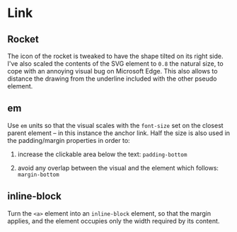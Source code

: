 # Link

## Rocket

The icon of the rocket is tweaked to have the shape tilted on its right side. I've also scaled the contents of the SVG element to `0.8` the natural size, to cope with an annoying visual bug on Microsoft Edge. This also allows to distance the drawing from the underline included with the other pseudo element.

## em

Use `em` units so that the visual scales with the `font-size` set on the closest parent element – in this instance the anchor link. Half the size is also used in the padding/margin properties in order to:

1. increase the clickable area below the text: `padding-bottom`

2. avoid any overlap between the visual and the element which follows: `margin-bottom`

## inline-block

Turn the `<a>` element into an `inline-block` element, so that the margin applies, and the element occupies only the width required by its content.
